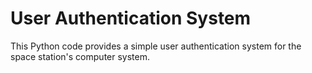 # User Authentication System

This Python code provides a simple user authentication system for the space station's computer system.